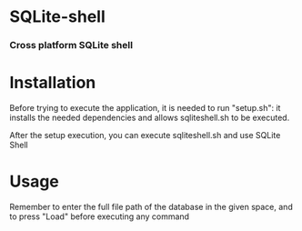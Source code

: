 # SQLite-shell
### Cross platform SQLite shell

# Installation
Before trying to execute the application, it is needed to run "setup.sh": it installs the needed dependencies and allows sqliteshell.sh to be executed.

After the setup execution, you can execute sqliteshell.sh and use SQLite Shell

# Usage

Remember to enter the full file path of the database in the given space, and to press "Load" before executing any command
